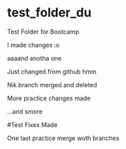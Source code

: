 # test_folder_du
Test Folder for Bootcamp

I made changes :o

aaaand anotha one

Just changed from github hmm

Nik branch merged and deleted

More practice changes made

...and smore

#Test Fixes Made

One last practice merge woth branches